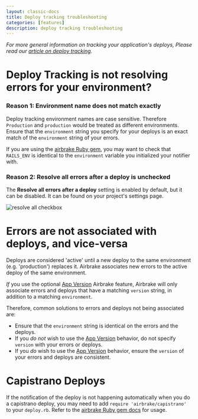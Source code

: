 ```yaml
---
layout: classic-docs
title: Deploy tracking troubleshooting
categories: [features]
description: deploy tracking troubleshooting
---
```


*For more general information on tracking your application's deploys, Please
read our [article on deploy tracking](/docs/features/deploy-tracking).*

# Deploy Tracking is not resolving errors for your environment?

### Reason 1: Environment name does not match exactly

Deploy tracking environment names are case sensitive. Therefore `Production`
and `production` would be treated as different environments. Ensure that the
`environment` string you specify for your deploys is an exact match of the
`environment` string of your errors.

If you are using the [airbrake Ruby gem](https://github.com/airbrake/airbrake),
you may want to check that `RAILS_ENV` is identical to the `environment`
variable you initialized your notifier with.

### Reason 2: **Resolve all errors after a deploy** is unchecked

The **Resolve all errors after a deploy** setting is enabled by default, but it
can be disabled. It can be found on your project's settings page.

![resolve all checkbox](/docs/assets/img/docs/airbrake/resolve_all_checkbox.png)

# Errors are not associated with deploys, and vice-versa

Deploys are considered 'active' until a new deploy to the same environment
(e.g. 'production') replaces it. Airbrake associates new errors to the active
deploy of the same environment.

_If_ you use the optional [App Version](/docs/features/app-versions) Airbrake
feature, Airbrake will only associate errors and deploys that have a matching
`version` string, in addition to a matching `environment`.

Therefore, common solutions to errors and deploys not being associated are:

- Ensure that the `environment` string is identical on the errors and the
  deploys.
- If you _do not_ wish to use the [App Version](/docs/features/app-versions)
  behavior, do not specify `version` with your errors or deploys.
- If you _do_ wish to use the [App Version](/docs/features/app-versions)
  behavior, ensure the `version` of your errors and deploys are consistent.

# Capistrano Deploys
If the notification of the deploy is not happening automatically when you do a
capistrano deploy, you may need to add `require 'airbrake/capistrano'` to your
`deploy.rb`. Refer to the [airbrake Ruby gem docs](https://github.com/airbrake/airbrake#capistrano)
for usage.
